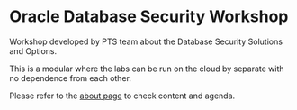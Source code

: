 # Oracle Database Security Workshop

Workshop developed by PTS team about the Database Security Solutions and Options.

This is a modular where the labs can be run on the cloud by separate with no dependence from each other.

Please refer to the 
[about page](./about-the-workshop/content.md "about page") to check content and agenda.
